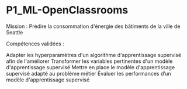 # P1_ML-OpenClassrooms

Mission : Prédire la consommation d'énergie des bâtiments de la ville de Seattle

Compétences validées :

Adapter les hyperparamètres d'un algorithme d'apprentissage supervisé afin de l'améliorer
Transformer les variables pertinentes d'un modèle d'apprentissage supervisé
Mettre en place le modèle d'apprentissage supervisé adapté au problème métier
Évaluer les performances d’un modèle d'apprentissage supervisé
